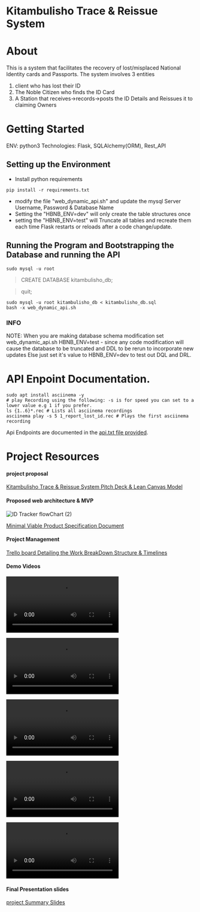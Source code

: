 # Kitambulisho Trace & Reissue System
# About
This is a system that facilitates the recovery of lost/misplaced National Identity cards and Passports.
The system involves 3 entities 
1. client who has lost their ID
2. The Noble Citizen who finds the ID Card 
3. A Station that receives->records->posts the ID Details and Reissues it to claiming Owners

# Getting Started
ENV: python3
Technologies: Flask, SQLAlchemy(ORM), Rest_API

## Setting up the Environment
 - Install python requirements 
 ```
 pip install -r requirements.txt
 ```
 - modify the file "web_dynamic_api.sh" and update the mysql Server Username, Password & Database Name
 - Setting the "HBNB_ENV=dev" will only create the table structures once
 - setting the "HBNB_ENV=test" will Truncate all tables and recreate them each time Flask restarts or reloads after a code change/update.
 
## Running the Program and Bootstrapping the Database and running the API
```
sudo mysql -u root
```
> CREATE DATABASE kitambulisho_db;

>quit;

```
sudo mysql -u root kitambulisho_db < kitambulisho_db.sql
bash -x web_dynamic_api.sh
```
### INFO
NOTE: When you are making database schema modification set web_dynamic_api.sh HBNB_ENV=test - since any code modification
will cause the database to be truncated and DDL to be rerun to incorporate new updates Else just set it's value to
HBNB_ENV=dev to test out DQL and DRL.

# API Enpoint Documentation.
``` #install asciinema to play the *.rec files
sudo apt install asciinema -y
# play Recording using the following: -s is for speed you can set to a lower value e.g 1 if you prefer.
ls {1..6}*.rec # Lists all asciinema recordings
asciinema play -s 5 1_report_lost_id.rec # Plays the first asciinema recording

```
Api Endpoints are documented in the [api.txt file provided](https://github.com/PhylisMercy/Kitambulisho/blob/main/api.txt).
 
# Project Resources

####  project proposal 
[Kitambulisho Trace & Reissue System Pitch Deck & Lean Canvas Model](https://docs.google.com/presentation/d/1sXeUJZmOe58-eWsL6o1cccubWsswPXanPoPfSGmYCHM/edit?usp=sharing)


#### Proposed web architecture & MVP
![ID Tracker flowChart (2)](https://github.com/PhylisMercy/Kitambulisho/assets/110587824/836a3b87-4729-49dc-9f94-74410f4544a7)



[Minimal Viable Product Specification Document](https://docs.google.com/document/d/1sEPgdIT1LoF1bAv-tHo5r54NwnhApaAszcrVONloFLM/edit?usp=sharing)
#### Project Management
[Trello board Detailing the Work BreakDown Structure & Timelines](https://trello.com/invite/b/1JZMmeeG/ATTI106daadbfdef4a64b569c3a5f0c025acEEF56A70/portfolio-project)


#### Demo Videos



![Getting Started](./Videos/01_Getting_Started.mp4)

![Reporting a Lost n Found Document](./Videos/02_Report_Lost_n_Found.mov)

![Remit of Lost Document to Kitambulisho Collection Station](./Videos/03_Remit_Kitambulisho_to_huduma_station.mov)

![System Handle of Duplicate Remit of Documents at Different Stations](./Videos/04_Kitambulisho_Remit_Handling_Duplicate_remittance.mov)

![Search For Lost ID and Tracing to Where it is Currently Being Kept"claimant"](./Videos/05_Search_Lost_ID_Get_Huduma_Station.mov)
#### Final Presentation slides

[project Summary Slides](https://docs.google.com/presentation/d/14CUWgDwO1ZzQcc9Qc8KbwXA9XePaWrZuexTRA3RP4p8/edit?usp=sharing)

